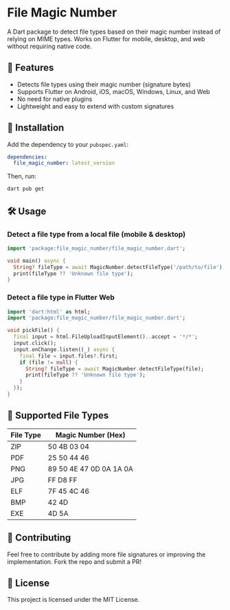 # File Magic Number

A Dart package to detect file types based on their magic number instead of relying on MIME types. Works on Flutter for mobile, desktop, and web without requiring native code.

## 🚀 Features
- Detects file types using their magic number (signature bytes)
- Supports Flutter on Android, iOS, macOS, Windows, Linux, and Web
- No need for native plugins
- Lightweight and easy to extend with custom signatures

## 📌 Installation
Add the dependency to your `pubspec.yaml`:

```yaml
dependencies:
  file_magic_number: latest_version
```

Then, run:
```sh
dart pub get
```

## 🛠️ Usage

### Detect a file type from a local file (mobile & desktop)
```dart
import 'package:file_magic_number/file_magic_number.dart';

void main() async {
  String? fileType = await MagicNumber.detectFileType('/path/to/file');
  print(fileType ?? 'Unknown file type');
}
```

### Detect a file type in Flutter Web
```dart
import 'dart:html' as html;
import 'package:file_magic_number/file_magic_number.dart';

void pickFile() {
  final input = html.FileUploadInputElement()..accept = '*/*';
  input.click();
  input.onChange.listen((_) async {
    final file = input.files?.first;
    if (file != null) {
      String? fileType = await MagicNumber.detectFileType(file);
      print(fileType ?? 'Unknown file type');
    }
  });
}
```

## 🎯 Supported File Types
| File Type | Magic Number (Hex) |
|-----------|--------------------|
| ZIP       | 50 4B 03 04        |
| PDF       | 25 50 44 46        |
| PNG       | 89 50 4E 47 0D 0A 1A 0A |
| JPG       | FF D8 FF           |
| ELF       | 7F 45 4C 46        |
| BMP       | 42 4D              |
| EXE       | 4D 5A              |

## 📌 Contributing
Feel free to contribute by adding more file signatures or improving the implementation. Fork the repo and submit a PR!

## 📜 License
This project is licensed under the MIT License.

